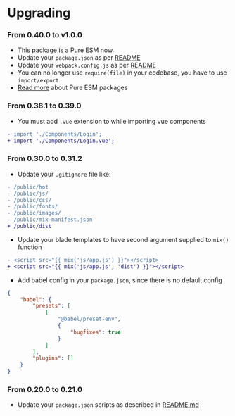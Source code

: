 # Upgrading

### From 0.40.0 to v1.0.0

* This package is a Pure ESM now.
* Update your `package.json` as per [README](./README.md)
* Update your `webpack.config.js` as per [README](./README.md)
* You can no longer use `require(file)` in your codebase, you have to use `import/export`
* [Read more](https://gist.github.com/sindresorhus/a39789f98801d908bbc7ff3ecc99d99c) about Pure ESM packages

### From 0.38.1 to 0.39.0

* You must add `.vue` extension to while importing vue components

```diff
- import './Components/Login';
+ import './Components/Login.vue';
```

### From 0.30.0 to 0.31.2

* Update your `.gitignore` file like:

```diff
- /public/hot
- /public/js/
- /public/css/
- /public/fonts/
- /public/images/
- /public/mix-manifest.json
+ /public/dist
```

* Update your blade templates to have second argument supplied to `mix()` function

```diff
- <script src="{{ mix('js/app.js') }}"></script>
+ <script src="{{ mix('js/app.js', 'dist') }}"></script>
```

* Add babel config in your `package.json`, since there is no default config

```json
{
    "babel": {
        "presets": [
            [
                "@babel/preset-env",
                {
                    "bugfixes": true
                }
            ]
        ],
        "plugins": []
    }
}
```

### From 0.20.0 to 0.21.0

* Update your `package.json` scripts as described in [README.md](./README.md)
